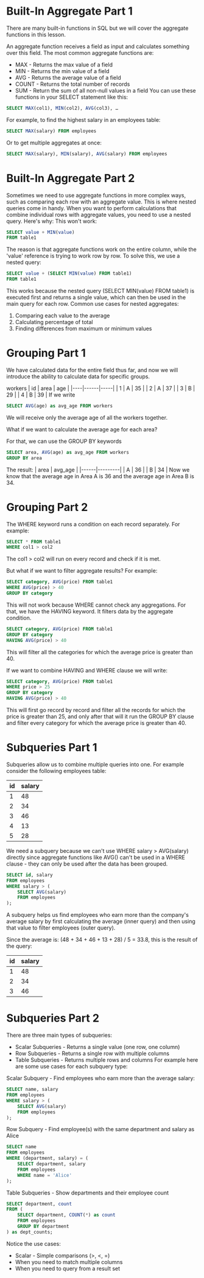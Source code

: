 # Built-In Aggregate Part 1


There are many built-in functions in SQL but we will cover the aggregate functions in this lesson.

An aggregate function receives a field as input and calculates something over this field. The most common aggregate functions are:

- MAX - Returns the max value of a field
- MIN - Returns the min value of a field
- AVG - Returns the average value of a field
- COUNT - Returns the total number of records
- SUM - Return the sum of all non-null values in a field
You can use these functions in your SELECT statement like this:
```sql
SELECT MAX(col1), MIN(col2), AVG(col3), …
```
For example, to find the highest salary in an employees table:
```sql
SELECT MAX(salary) FROM employees
```
Or to get multiple aggregates at once:
```sql
SELECT MAX(salary), MIN(salary), AVG(salary) FROM employees
```

# Built-In Aggregate Part 2


Sometimes we need to use aggregate functions in more complex ways, such as comparing each row with an aggregate value. This is where nested queries come in handy.
When you want to perform calculations that combine individual rows with aggregate values, you need to use a nested query. Here's why:
This won't work:
```sql
SELECT value + MIN(value)
FROM table1
```
The reason is that aggregate functions work on the entire column, while the 'value' reference is trying to work row by row. To solve this, we use a nested query:
```sql
SELECT value + (SELECT MIN(value) FROM table1)
FROM table1
```
This works because the nested query (SELECT MIN(value) FROM table1) is executed first and returns a single value, which can then be used in the main query for each row.
Common use cases for nested aggregates:
1. Comparing each value to the average
2. Calculating percentage of total
3. Finding differences from maximum or minimum values

# Grouping Part 1


We have calculated data for the entire field thus far, and now we will introduce the ability to calculate data for specific groups.

workers
| id | area | age |
|----|------|-----|
|  1 |  A   | 35  |
|  2 |  A   | 37  |
|  3 |  B   | 29  |
|  4 |  B   | 39  |
If we write 
```sql
SELECT AVG(age) as avg_age FROM workers
```
We will receive only the average age of all the workers together. 

What if we want to calculate the average age for each area?

For that, we can use the GROUP BY keywords
```sql
SELECT area, AVG(age) as avg_age FROM workers
GROUP BY area
```
The result:
| area | avg_age |
|------|---------|
|  A   |   36    |
|  B   |   34    |
Now we know that the average age in Area A is 36 and the average age in Area B is 34.

# Grouping Part 2


The WHERE keyword runs a condition on each record separately. For example:
```sql
SELECT * FROM table1
WHERE col1 > col2
```
The col1 > col2 will run on every record and check if it is met.

But what if we want to filter aggregate results? For example:
```sql
SELECT category, AVG(price) FROM table1
WHERE AVG(price) > 40
GROUP BY category
```
This will not work because WHERE cannot check any aggregations. For that, we have the HAVING keyword. It filters data by the aggregate condition.
```sql
SELECT category, AVG(price) FROM table1
GROUP BY category
HAVING AVG(price) > 40
```
This will filter all the categories for which the average price is greater than 40.

If we want to combine HAVING and WHERE clause we will write:
```sql
SELECT category, AVG(price) FROM table1
WHERE price > 25
GROUP BY category
HAVING AVG(price) > 40
```
This will first go record by record and filter all the records for which the price is greater than 25, and only after that will it run the GROUP BY clause and filter every category for which the average price is greater than 40.

# Subqueries Part 1


Subqueries allow us to combine multiple queries into one. For example consider the following employees table:

| id | salary |
|----|--------|
| 1  |   48   |
| 2  |   34   |
| 3  |   46   |
| 4  |   13   |
| 5  |   28   |

We need a subquery because we can't use WHERE salary > AVG(salary) directly since aggregate functions like AVG() can't be used in a WHERE clause - they can only be used after the data has been grouped.
```sql
SELECT id, salary
FROM employees
WHERE salary > (
    SELECT AVG(salary)
    FROM employees
);
```
A subquery helps us find employees who earn more than the company's average salary by first calculating the average (inner query) and then using that value to filter employees (outer query).

Since the average is: (48 + 34 + 46 + 13 + 28) / 5 = 33.8, this is the result of the query:

| id | salary |
|----|--------|
|  1 |   48   |
|  2 |   34   |
|  3 |   46   |

# Subqueries Part 2


There are three main types of subqueries:

* Scalar Subqueries - Returns a single value (one row, one column)
* Row Subqueries - Returns a single row with multiple columns
* Table Subqueries - Returns multiple rows and columns
For example here are some use cases for each subquery type:

Scalar Subquery - Find employees who earn more than the average salary:
```sql
SELECT name, salary
FROM employees
WHERE salary > (
    SELECT AVG(salary)
    FROM employees
);
```
Row Subquery - Find employee(s) with the same department and salary as Alice
```sql
SELECT name
FROM employees
WHERE (department, salary) = (
    SELECT department, salary
    FROM employees
    WHERE name = 'Alice'
);
```
Table Subqueries - Show departments and their employee count
```sql
SELECT department, count
FROM (
    SELECT department, COUNT(*) as count
    FROM employees
    GROUP BY department
) as dept_counts;
```
Notice the use cases:

- Scalar - Simple comparisons (>, <, =)
- When you need to match multiple columns
- When you need to query from a result set
